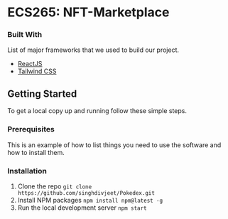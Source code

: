 # ECS265: NFT-Marketplace

### Built With

List of major frameworks that we used to build our project. 
* [ReactJS](https://reactjs.org/)
* [Tailwind CSS](https://tailwindcss.com/)

## Getting Started
To get a local copy up and running follow these simple steps.

### Prerequisites
This is an example of how to list things you need to use the software and how to install them.


### Installation
1. Clone the repo
`git clone https://github.com/singhdivjeet/Pokedex.git`
2. Install NPM packages
`npm install npm@latest -g`
4. Run the local development server
`npm start`

